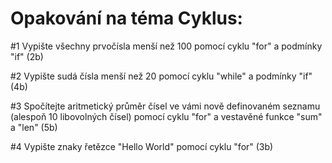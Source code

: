 # Opakování na téma Cyklus:

#1 Vypište všechny prvočísla menší než 100 pomocí cyklu "for" a podmínky "if" (2b)

#2 Vypište sudá čísla menší než 20 pomocí cyklu "while" a podmínky "if" (4b)

#3 Spočítejte aritmetický průměr čísel ve vámi nově definovaném seznamu (alespoň 10 libovolných čísel) pomocí cyklu "for" a vestavěné funkce "sum" a "len" (5b)

#4 Vypište znaky řetězce "Hello World" pomocí cyklu "for" (3b)